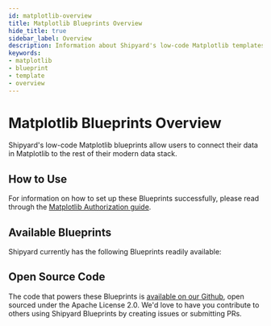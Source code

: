```yaml
---
id: matplotlib-overview
title: Matplotlib Blueprints Overview
hide_title: true
sidebar_label: Overview
description: Information about Shipyard's low-code Matplotlib templates.
keywords:
- matplotlib
- blueprint
- template
- overview
---
```


# Matplotlib Blueprints Overview

Shipyard's low-code Matplotlib blueprints allow users to connect their data in Matplotlib to the rest of their modern data stack.

## How to Use
For information on how to set up these Blueprints successfully, please read through the [Matplotlib Authorization guide](matplotlib-authorization.md).

## Available Blueprints
Shipyard currently has the following Blueprints readily available: 

## Open Source Code
The code that powers these Blueprints is [available on our Github](https://www.shipyardapp.com/docs), open sourced under the Apache License 2.0. We'd love to have you contribute to others using Shipyard Blueprints by creating issues or submitting PRs.
